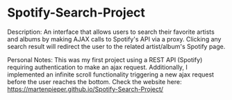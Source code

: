 # Spotify-Search-Project
Description: An interface that allows users to search their favorite artists and albums by making AJAX calls to Spotify's API via a proxy. Clicking any search result will redirect the user to the related artist/album's Spotify page.

Personal Notes: This was my first project using a REST API (Spotify) requiring authentication to make an ajax request. Additionally, I implemented an infinite scroll functionality triggering a new ajax request before the user reaches the bottom. 
Check the website here: https://martenpieper.github.io/Spotify-Search-Project/


